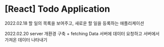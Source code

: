 # [React] Todo Application

2022.02.18
할 일의 목록을 보여주고, 새로운 할 일을 등록하는 애플리케이션

2022.02.20
server 개환경 구축 + fetching Data
서버에 데이터 요청하고 서버에서 가져온 데이터 나타내기